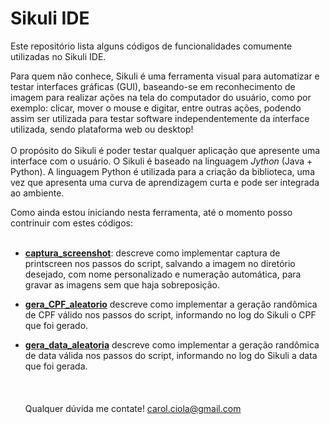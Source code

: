 # Sikuli IDE

Este repositório  lista  alguns códigos de funcionalidades comumente utilizadas no Sikuli IDE. 

Para quem não conhece, Sikuli é uma ferramenta visual para automatizar e testar interfaces gráficas (GUI), baseando-se em reconhecimento de imagem para realizar ações na tela do computador do usuário, como por exemplo: clicar, mover o mouse e digitar, entre outras ações, podendo assim ser utilizada para testar software independentemente da interface utilizada, sendo plataforma web ou desktop!
<br></br>
O propósito do Sikuli é poder testar qualquer aplicação que apresente uma interface com o usuário. O Sikuli é baseado na linguagem <i>Jython</i> (Java + Python). A linguagem Python é utilizada para a criação da biblioteca, uma vez que apresenta uma curva de aprendizagem curta e pode ser integrada ao ambiente.

Como ainda estou iniciando nesta ferramenta, até o momento posso contrinuir com estes códigos:
<br></br>
- <a href="https://github.com/CarolCiola/SikuliIDE/blob/master/captura_screenshot.md"><b>captura_screenshot</b></a>: descreve como implementar captura de printscreen nos passos do script, salvando a imagem no diretório desejado, com nome personalizado e numeração automática, para gravar as imagens sem que haja sobreposição.

- <a href="https://github.com/CarolCiola/SikuliIDE/blob/master/gera_CPF_aleatorio.md"><b>gera_CPF_aleatorio</b></a> descreve como implementar a geração randômica de CPF válido nos passos do script, informando no log do Sikuli o CPF que foi gerado.

- <a href="https://github.com/CarolCiola/SikuliIDE/blob/master/gera_data_aleatoria.md"><b>gera_data_aleatoria</b></a> descreve como implementar a geração randômica de data válida nos passos do script, informando no log do Sikuli a data que foi gerada.
<br></br><br></br>
Qualquer dúvida me contate! carol.ciola@gmail.com
